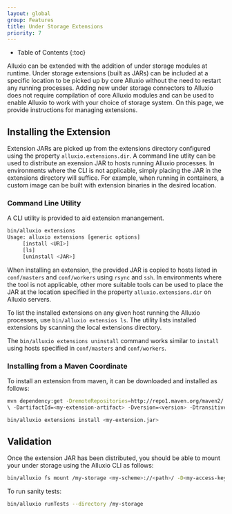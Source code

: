 ```yaml
---
layout: global
group: Features
title: Under Storage Extensions
priority: 7
---
```


* Table of Contents
{:toc}

Alluxio can be extended with the addition of under storage modules at runtime. Under storage
extensions (built as JARs) can be included at a specific location to be picked up by core Alluxio
without the need to restart any running processes. Adding new under storage connectors to Alluxio
does not require compilation of core Alluxio modules and can be used to enable Alluxio to work with
your choice of storage system. On this page, we provide instructions for managing extensions.

## Installing the Extension

Extension JARs are picked up from the extensions directory configured using the property
`alluxio.extensions.dir`. A command line utlity can be used to distribute an exension JAR to hosts
running Alluxio processes. In environments where the CLI is not applicable, simply placing the JAR
in the extensions directory will suffice. For example, when running in containers, a custom image
can be built with extension binaries in the desired location.

### Command Line Utility

A CLI utility is provided to aid extension manangement.

```bash
bin/alluxio extensions
Usage: alluxio extensions [generic options]
	 [install <URI>]
	 [ls]
	 [uninstall <JAR>]
```

When installing an extension, the provided JAR is copied to hosts listed in `conf/masters` and
`conf/workers` using `rsync` and `ssh`. In environments where the tool is not applicable, other
more suitable tools can be used to place the JAR at the location specified in the property
`alluxio.extensions.dir` on Alluxio servers.

To list the installed extensions on any given host running the Alluxio processes, use `bin/alluxio
extensios ls`. The utility lists installed extensions by scanning the local extensions directory.

The `bin/alluxio extensions uninstall` command works similar to `install` using hosts specified in
`conf/masters` and `conf/workers`.

### Installing from a Maven Coordinate

To install an extension from maven, it can be downloaded and installed as follows:

```bash
mvn dependency:get -DremoteRepositories=http://repo1.maven.org/maven2/ -DgroupId=<my-extension-group>
\ -DartifactId=<my-extension-artifact> -Dversion=<version> -Dtransitive=false -Ddest=<my-extension>.jar

bin/alluxio extensions install <my-extension.jar>
```

## Validation

Once the extension JAR has been distributed, you should be able to mount your under storage using
the Alluxio CLI as follows:

```bash
bin/alluxio fs mount /my-storage <my-scheme>://<path>/ -D<my-access-key>=<value>
```

To run sanity tests:
```bash
bin/alluxio runTests --directory /my-storage
```